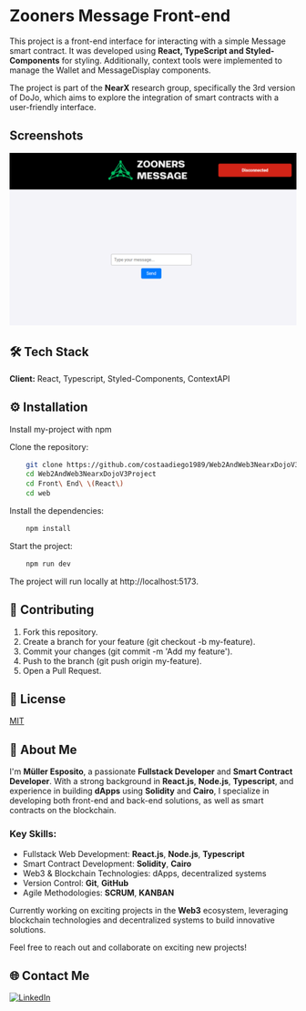 
# Zooners Message Front-end

This project is a front-end interface for interacting with a simple Message smart contract. It was developed using **React, TypeScript and Styled-Components** for styling. Additionally, context tools were implemented to manage the Wallet and MessageDisplay components.

The project is part of the **NearX** research group, specifically the 3rd version of DoJo, which aims to explore the integration of smart contracts with a user-friendly interface.


## Screenshots

![App Screenshot](https://github.com/costaadiego1989/Web2AndWeb3NearxDojoV3Project/raw/main/Front%20End%20(React)/web/public/screenshoot.png)


## 🛠 Tech Stack

**Client:** React, Typescript, Styled-Components, ContextAPI

## ⚙️ Installation
Install my-project with npm

Clone the repository:

```bash
    git clone https://github.com/costaadiego1989/Web2AndWeb3NearxDojoV3Project.git
    cd Web2AndWeb3NearxDojoV3Project
    cd Front\ End\ \(React\)
    cd web
```

Install the dependencies:

```bash
    npm install
```

Start the project:

```bash
    npm run dev
```

The project will run locally at http://localhost:5173.
## 🤝 Contributing

1. Fork this repository.
2. Create a branch for your feature (git checkout -b my-feature).
3. Commit your changes (git commit -m 'Add my feature').
4. Push to the branch (git push origin my-feature).
5. Open a Pull Request.
## 📄 License

[MIT](https://choosealicense.com/licenses/mit/)


## 🚀 About Me
I'm **Müller Esposito**, a passionate **Fullstack Developer** and **Smart Contract Developer**. With a strong background in **React.js**, **Node.js**, **Typescript**, and experience in building **dApps** using **Solidity** and **Cairo**, I specialize in developing both front-end and back-end solutions, as well as smart contracts on the blockchain.

### Key Skills:
- Fullstack Web Development: **React.js**, **Node.js**, **Typescript**
- Smart Contract Development: **Solidity**, **Cairo**
- Web3 & Blockchain Technologies: dApps, decentralized systems
- Version Control: **Git**, **GitHub**
- Agile Methodologies: **SCRUM**, **KANBAN**

Currently working on exciting projects in the **Web3** ecosystem, leveraging blockchain technologies and decentralized systems to build innovative solutions.

Feel free to reach out and collaborate on exciting new projects!

## 🌐 Contact Me

[![LinkedIn](https://img.shields.io/badge/LinkedIn-0077B5?style=for-the-badge&logo=linkedin&logoColor=white)](https://linkedin.com/in/mulleresposito)

